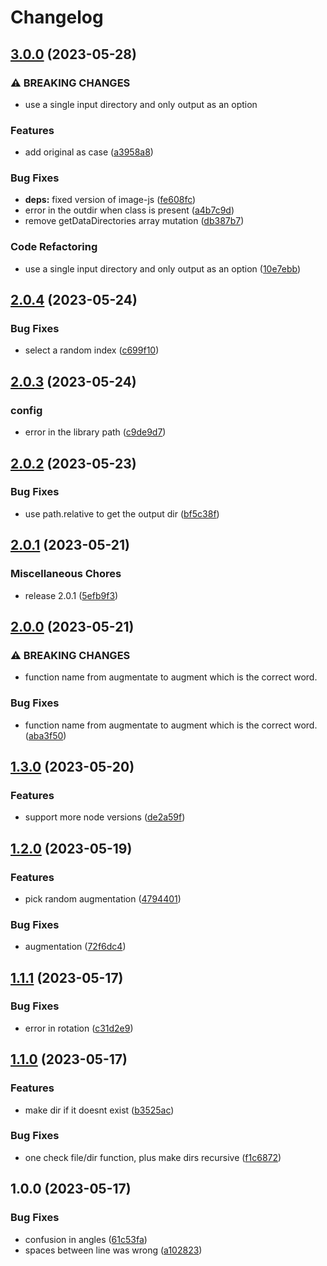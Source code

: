 # Changelog

## [3.0.0](https://github.com/santimirandarp/yolo-augment/compare/v2.0.4...v3.0.0) (2023-05-28)


### ⚠ BREAKING CHANGES

* use a single input directory and only output as an option

### Features

* add original as case ([a3958a8](https://github.com/santimirandarp/yolo-augment/commit/a3958a8f271cd78029e8e031d560146c33b2c457))


### Bug Fixes

* **deps:** fixed version of image-js ([fe608fc](https://github.com/santimirandarp/yolo-augment/commit/fe608fc484d915bdbaf1a3805a0af0225fd527ba))
* error in the outdir when class is present ([a4b7c9d](https://github.com/santimirandarp/yolo-augment/commit/a4b7c9dc7695178a1c87cbbfa2c63c8312eab684))
* remove getDataDirectories array mutation ([db387b7](https://github.com/santimirandarp/yolo-augment/commit/db387b7bf4e9cc7f6e27d02fd0229339ba8a3477))


### Code Refactoring

* use a single input directory and only output as an option ([10e7ebb](https://github.com/santimirandarp/yolo-augment/commit/10e7ebb973102f8b31058e92d18d8c2eb079ec05))

## [2.0.4](https://github.com/santimirandarp/yolo-augment/compare/v2.0.3...v2.0.4) (2023-05-24)


### Bug Fixes

* select a random index ([c699f10](https://github.com/santimirandarp/yolo-augment/commit/c699f1006fcc090993f67eee73d66c8461015b94))

## [2.0.3](https://github.com/santimirandarp/yolo-augment/compare/v2.0.2...v2.0.3) (2023-05-24)


### config

* error in the library path ([c9de9d7](https://github.com/santimirandarp/yolo-augment/commit/c9de9d7fcd455d5f8b45ccfc5a345d14c2953704))

## [2.0.2](https://github.com/santimirandarp/yolo-augment/compare/v2.0.1...v2.0.2) (2023-05-23)


### Bug Fixes

* use path.relative to get the output dir ([bf5c38f](https://github.com/santimirandarp/yolo-augment/commit/bf5c38fcc978a9abff9f10600689b8b508abf42c))

## [2.0.1](https://github.com/santimirandarp/yolo-augment/compare/v2.0.0...v2.0.1) (2023-05-21)


### Miscellaneous Chores

* release 2.0.1 ([5efb9f3](https://github.com/santimirandarp/yolo-augment/commit/5efb9f3411819db1359cbd202d30f59ad3e781a4))

## [2.0.0](https://github.com/santimirandarp/yolo-augment/compare/v1.3.0...v2.0.0) (2023-05-21)


### ⚠ BREAKING CHANGES

* function name from augmentate to augment which is the correct word.

### Bug Fixes

* function name from augmentate to augment which is the correct word. ([aba3f50](https://github.com/santimirandarp/yolo-augment/commit/aba3f509f1d1775b05b386de94df9fb303401c47))

## [1.3.0](https://github.com/santimirandarp/yolo-augment/compare/v1.2.0...v1.3.0) (2023-05-20)


### Features

* support more node versions ([de2a59f](https://github.com/santimirandarp/yolo-augment/commit/de2a59f8fd526e69ecc84c23ea44c06db0689859))

## [1.2.0](https://github.com/santimirandarp/yolo-augment/compare/v1.1.1...v1.2.0) (2023-05-19)


### Features

* pick random augmentation ([4794401](https://github.com/santimirandarp/yolo-augment/commit/4794401a9af332cfe3016f0450cdba7e2c4acef4))


### Bug Fixes

* augmentation ([72f6dc4](https://github.com/santimirandarp/yolo-augment/commit/72f6dc4fe874619f7f97d51436728f5014339b4a))

## [1.1.1](https://github.com/santimirandarp/yolo-augment/compare/v1.1.0...v1.1.1) (2023-05-17)


### Bug Fixes

* error in rotation ([c31d2e9](https://github.com/santimirandarp/yolo-augment/commit/c31d2e9807bd711fee5087ef845ec0d2549cc112))

## [1.1.0](https://github.com/santimirandarp/yolo-augment/compare/v1.0.0...v1.1.0) (2023-05-17)


### Features

* make dir if it doesnt exist ([b3525ac](https://github.com/santimirandarp/yolo-augment/commit/b3525ac79b4acf96c2028fefd6f76e9cea0630ff))


### Bug Fixes

* one check file/dir function, plus make dirs recursive ([f1c6872](https://github.com/santimirandarp/yolo-augment/commit/f1c68723b817bd7613ca5aae476815544f3a0164))

## 1.0.0 (2023-05-17)


### Bug Fixes

* confusion in angles ([61c53fa](https://github.com/santimirandarp/yolo-augment/commit/61c53fa3155d0743df0fd2fcf6c0a97ccb0571cb))
* spaces between line was wrong ([a102823](https://github.com/santimirandarp/yolo-augment/commit/a1028235353c272ffb2f55d4d56a026e65904a28))
